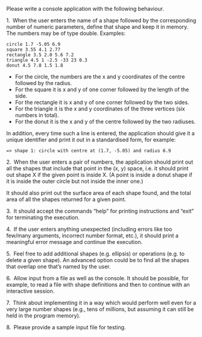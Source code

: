 Please write a console application with the following behaviour.

1.` `When the user enters the name of a shape followed by the corresponding number of numeric
parameters, define that shape and keep it in memory. The numbers may be of type double. Examples:

```
circle 1.7 -5.05 6.9
square 3.55 4.1 2.77
rectangle 3.5 2.0 5.6 7.2
triangle 4.5 1 -2.5 -33 23 0.3
donut 4.5 7.8 1.5 1.8
```

  * For the circle, the numbers are the x and y coordinates of the centre followed by the radius.
  * For the square it is x and y of one corner followed by the length of the side.
  * For the rectangle it is x and y of one corner followed by the two sides.
  * For the triangle it is the x and y coordinates of the three vertices (six numbers in total).
  * For the donut it is the x and y of the centre followed by the two radiuses.

In addition, every time such a line is entered, the application should give it a unique identifier and print
it out in a standardised form, for example:

```
=> shape 1: circle with centre at (1.7, -5.05) and radius 6.9
```

2.` `When the user enters a pair of numbers, the application should print out all the shapes that include
that point in the (x, y) space, i.e. it should print out shape X if the given point is inside X. (A point is
inside a donut shape if it is inside the outer circle but not inside the inner one.)

It should also print out the surface area of each shape found, and the total area of all the shapes
returned for a given point.

3.` `It should accept the commands “help” for printing instructions and “exit” for terminating the
execution.

4.` `If the user enters anything unexpected (including errors like too few/many arguments, incorrect
number format, etc.), it should print a meaningful error message and continue the execution.

5.` `Feel free to add additional shapes (e.g. ellipsis) or operations (e.g. to delete a given shape). An
advanced option could be to find all the shapes that overlap one that’s named by the user.

6.` `Allow input from a file as well as the console. It should be possible, for example, to read a file with
shape definitions and then to continue with an interactive session.

7.` `Think about implementing it in a way which would perform well even for a very large number shapes
(e.g., tens of millions, but assuming it can still be held in the program memory).

8.` `Please provide a sample input file for testing.
